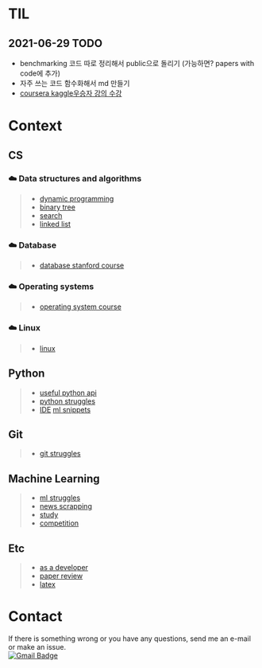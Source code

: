TIL
=====================

## 2021-06-29 TODO
- benchmarking 코드 따로 정리해서 public으로 돌리기 (가능하면? papers with code에 추가)
- 자주 쓰는 코드 함수화해서 md 만들기
- [coursera kaggle우승자 강의 수강](https://www.coursera.org/learn/competitive-data-science#syllabus)

# Context
## CS
### :cloud: Data structures and algorithms
>* [dynamic programming](https://github.com/mysunk/TIL/tree/master/ds-and-algorithms/DP.md)
>* [binary tree](https://github.com/mysunk/TIL/tree/master/ds-and-algorithms/Tree.md)
>* [search](https://github.com/mysunk/TIL/tree/master/ds-and-algorithms/search.md)
>* [linked list](https://github.com/mysunk/TIL/blob/master/ds-and-algorithms/lnked-list.md)

### :cloud: Database
>* [database stanford course](https://github.com/mysunk/TIL/tree/master/database/stanford-dbclass.md)

### :cloud: Operating systems
>* [operating system course](https://github.com/mysunk/TIL/tree/master/os/os-course.md)

### :cloud: Linux
>* [linux](https://github.com/mysunk/TIL/blob/master/linux/linux.md)

## Python
>* [useful python api](https://github.com/mysunk/TIL/blob/master/python/python-api.md)
>* [python struggles](https://github.com/mysunk/TIL/blob/master/python/python-struggles.md)
>* [IDE](https://github.com/mysunk/TIL/blob/master/python/IDE.md)
> [ml snippets](https://github.com/mysunk/TIL/blob/master/python/ml-snippets.md)

## Git
>* [git struggles](https://github.com/mysunk/TIL/blob/master/git/git-struggles.md)

## Machine Learning
>* [ml struggles](https://github.com/mysunk/TIL/blob/master/machine-learning/ML-struggles.md)
>* [news scrapping](https://github.com/mysunk/TIL/blob/master/machine-learning/news-scrap.md)
>* [study](https://github.com/mysunk/TIL/blob/master/machine-learning/study.md)
>* [competition](https://github.com/mysunk/TIL/blob/master/machine-learning/competition.md)

## Etc
>* [as a developer](https://github.com/mysunk/TIL/blob/master/etc/as-a-developer.md)
>* [paper review](https://github.com/mysunk/TIL/blob/master/etc/paper-review.md)
>* [latex](https://github.com/mysunk/TIL/blob/master/etc/latex.md)

# Contact
If there is something wrong or you have any questions, send me an e-mail or make an issue.  
[![Gmail Badge](https://img.shields.io/badge/-Gmail-d14836?style=flat-square&logo=Gmail&logoColor=white&link=mailto:pond9816@gmail.com)](mailto:pond9816@gmail.com)
